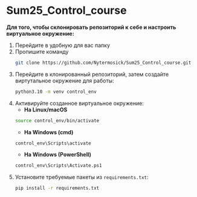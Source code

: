 # Sum25_Control_course

**Для того, чтобы склонировать репозиторий к себе и настроить виртуальное окружение:**
1) Перейдите в удобную для вас папку
2) Пропишите команду
    ```sh
    git clone https://github.com/Nytermosick/Sum25_Control_course.git
    ```
3) Перейдите в клонированный репозиторий, затем создайте виртутальное окружение для работы:
    ```sh
    python3.10 -m venv control_env
    ```
4) Активируйте созданное виртуальное окружение:
    - **На Linux/macOS**
    ```sh
    source control_env/bin/activate
    ```
    - **На Windows (cmd)**
    ```sh
    control_env\Scripts\activate
    ```
    - **На Windows (PowerShell)**
    ```sh
    control_env\Scripts\Activate.ps1
    ```
5) Установите требуемые пакеты из `requirements.txt`:
    ```sh
    pip install -r requirements.txt
    ```